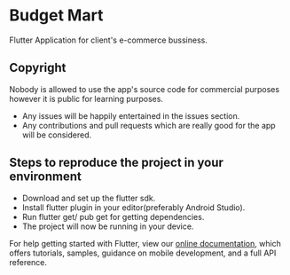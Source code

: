 # Budget Mart

Flutter Application for client's e-commerce bussiness.

## Copyright

Nobody is allowed to use the app's source code for commercial purposes however it is public for learning purposes.

- Any issues will be happily entertained in the issues section.
- Any contributions and pull requests which are really good for the app will be considered.

## Steps to reproduce the project in your environment

- Download and set up the flutter sdk.
- Install flutter plugin in your editor(preferably Android Studio).
- Run flutter get/ pub get for getting dependencies.
- The project will now be running in your device.

For help getting started with Flutter, view our
[online documentation](https://flutter.dev/docs), which offers tutorials,
samples, guidance on mobile development, and a full API reference.
